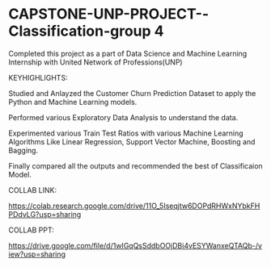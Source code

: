 # CAPSTONE-UNP-PROJECT--Classification-group 4

Completed this project as a part of Data Science and Machine Learning Internship with United Network of Professions(UNP)

KEYHIGHLIGHTS:

Studied and Anlayzed the Customer Churn Prediction Dataset to apply the Python and Machine Learning models.

Performed various Exploratory Data Analysis to understand the data.

Experimented various Train Test Ratios with various Machine Learning Algorithms Like Linear Regression, Support Vector Machine, Boosting and Bagging.

Finally compared all the outputs and recommended the best of Classificaion Model.

COLLAB LINK:

https://colab.research.google.com/drive/11O_5Iseqjtw6DOPdRHWxNYbkFHPDdvLG?usp=sharing

COLLAB PPT:

https://drive.google.com/file/d/1wIGqQsSddbOOjDBi4vESYWanxeQTAQb-/view?usp=sharing
